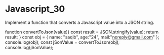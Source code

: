 # Javascript_30

Implement a function that converts a Javascript value into a JSON string.

   function convertToJson(value){
    const result  = JSON.stringify(value);
    return result;
     }
     const obj = {
     name: "saqib",
     age:"24",
     mail:"noreply@gmail.com"
   };
   console.log(obj);
   const jSonValue = convertToJson(obj);
   console.log(jSonValue);

